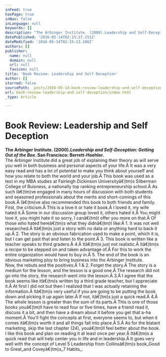 ```yaml
---
inFeed: true
hasPage: true
inNav: false
inLanguage: null
keywords: []
description: "The Arbinger Institute. (2000).Leadership and Self-Deception: Getting Out of the Box. San Francisco: Berrett-Hoehler.  The Arbinger Institute did a great job of explaining their theory as will serve you well in both business and personal aspects of your life.Â It was a very easy read and has a lot of potential to make you think about yourself and how you relate to both the world and your job.Â This book was used as a text in my MBA studies at Fairleigh Dickinson Universityâ€™s Silberman College of Buisness, a nationally top ranking entrepreneurship school.Â As such Iâ€™ve engaged in many hours of discussion with both students and seasoned professionals about the merits and short-comings of this book.Â Iâ€™ve also recommended this book to both friends and family.  First, the criticism.Â This is a love it or hate it book.Â I loved it, my wife hated it.Â Some in our discussion group loved it, others hated it.Â You might love it, you might hate it so sorry, I canâ€™t offer you more on that.Â Of those who hated hereâ€™s what they didnâ€™t like:Â 1. It was not well researched.Â Itâ€™s just a story with no data or anything hard to back it up.Â 2. The story is an obvious fabrication used to make a point, which it is, but I can get past that and listen to the point.Â 3. This book is written like a teacher speaks to third graders.Â 4.Â Itâ€™s just not realistic.Â Itâ€™s a recipe to be stepped on and taken advantage of.Â For this to work the entire organization would have to buy in.Â 5. The end of the book is an obvious marketing ploy to bring business into the Arbinger Institute.  Now, the rebuts and the positives.Â 1 & 2. Forget the story.Â The story is a medium for the lesson, and the lesson is a good one.Â The research did not go into the story, the research went into the lesson.Â 3.Â I agree that the book seems like itâ€™s written by a third grade teacher, but I appreciate it.Â At first I did not but then I realized that I was actually retaining the information.Â Itâ€™s very useful if you are going to be putting the book down and picking it up again later.Â If not, itâ€™s just a quick read.Â 4.Â The whole lesson is greater than the sum of its parts.Â This is one of those books youâ€™ll have to read four or five times, have a friend read it, discuss it a bit, and then have a dream about it before you get that a-ha moment.Â You'll fight the concepts at first, everyone seems to, but when it comes itâ€™s worth it and all things fall into place.Â 5.Â As for the blatant marketing, skip the last chapter (24), youâ€™ll feel better about the book.  I like this book and plan on reading it at least once per year.Â Itâ€™s a quick read that will help center you in life and in leadership.Â It goes very well with the concept of Level 5 Leadership from Collinsâ€™s bookGood to Greatand Coveyâ€™s7 Habits."
datePublished: '2016-05-14T02:15:27.151Z'
dateModified: '2016-05-14T02:15:13.186Z'
authors: []
publisher:
  name: null
  domain: null
  url: null
  favicon: null
title: 'Book Review: Leadership and Self Deception'
author: []
starred: false
sourcePath: _posts/2016-05-14-book-review-leadership-and-self-deception.md
url: book-review-leadership-and-self-deception/index.html
_type: Article

---
```

# Book Review: Leadership and Self Deception

**The Arbinger Institute. (2000)._Leadership and Self-Deception: Getting Out of the Box_. San Francisco: Berrett-Hoehler.**  
The Arbinger Institute did a great job of explaining their theory as will serve you well in both business and personal aspects of your life.Â It was a very easy read and has a lot of potential to make you think about yourself and how you relate to both the world and your job.Â This book was used as a text in my MBA studies at Fairleigh Dickinson Universityâ€(tm)s Silberman College of Buisness, a nationally top ranking entrepreneurship school.Â As such Iâ€(tm)ve engaged in many hours of discussion with both students and seasoned professionals about the merits and short-comings of this book.Â Iâ€(tm)ve also recommended this book to both friends and family.  
First, the criticism.Â This is a love it or hate it book.Â I loved it, my wife hated it.Â Some in our discussion group loved it, others hated it.Â You might love it, you might hate it so sorry, I canâ€(tm)t offer you more on that.Â Of those who hated hereâ€(tm)s what they didnâ€(tm)t like:Â 1\. It was not well researched.Â Itâ€(tm)s just a story with no data or anything hard to back it up.Â 2\. The story is an obvious fabrication used to make a point, which it is, but I can get past that and listen to the point.Â 3\. This book is written like a teacher speaks to third graders.Â 4.Â Itâ€(tm)s just not realistic.Â Itâ€(tm)s a recipe to be stepped on and taken advantage of.Â For this to work the entire organization would have to buy in.Â 5\. The end of the book is an obvious marketing ploy to bring business into the Arbinger Institute.  
Now, the rebuts and the positives.Â 1 & 2\. Forget the story.Â The story is a medium for the lesson, and the lesson is a good one.Â The research did not go into the story, the research went into the lesson.Â 3.Â I agree that the book seems like itâ€(tm)s written by a third grade teacher, but I appreciate it.Â At first I did not but then I realized that I was actually retaining the information.Â Itâ€(tm)s very useful if you are going to be putting the book down and picking it up again later.Â If not, itâ€(tm)s just a quick read.Â 4.Â The whole lesson is greater than the sum of its parts.Â This is one of those books youâ€(tm)ll have to read four or five times, have a friend read it, discuss it a bit, and then have a dream about it before you get that a-ha moment.Â You'll fight the concepts at first, everyone seems to, but when it comes itâ€(tm)s worth it and all things fall into place.Â 5.Â As for the blatant marketing, skip the last chapter (24), youâ€(tm)ll feel better about the book.  
I like this book and plan on reading it at least once per year.Â Itâ€(tm)s a quick read that will help center you in life and in leadership.Â It goes very well with the concept of Level 5 Leadership from Collinsâ€(tm)s book_Good to Great_and Coveyâ€(tm)s_7 Habits_.